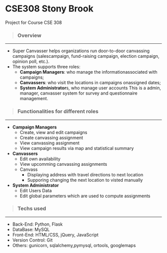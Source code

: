 # CSE308 Stony Brook
Project for Course CSE 308
> ### Overview
---
- Super Canvasser helps organizations run door-to-door canvassing campaigns (salescampaign, fund-raising campaign, election campaign, opinion poll, etc.).
- The system supports three roles: 
  - **Campaign Managers**: who manage the informationassociated with campaigns; 
  - **Canvassers**: who visit the locations in campaigns onassigned dates;
  - **System Administrator**s, who manage user accounts
This is a admin, manager, canvasser system for survey and questionnaire management.

> ### Functionalities for different roles
---
- **Campaign Managers**
  - Create, view and edit campaigns
  - Create canvassing assignment
  - View canvassing assignment
  - View campaign results via map and statistical summary
- **Canvassers**
  - Edit own availability
  - View upcomming canvassing assignments
  - Canvass
    - Displaying address with travel directions to next location
    - Supporing changing the next location to visted manually
- **System Administrator**
  - Edit Users Data
  - Edit global parameters which are used to compute assignments

> ### Techs used
---
- Back-End: Python, Flask
- DataBase: MySQL
- Front-End: HTML/CSS, jQuery, JavaScript
- Version Control: Git
- Others: gunicorn, sqlalchemy,pymysql, ortools, googlemaps
